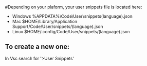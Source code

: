 #Depending on your plaform, your user snippets file is located here:

* Windows %APPDATA%\Code\User\snippets\(language).json
* Mac $HOME/Library/Application Support/Code/User/snippets/(language).json
* Linux $HOME/.config/Code/User/snippets/(language).json
 
 ## To create a new one:
 In Vsc search for '>User Snippets'